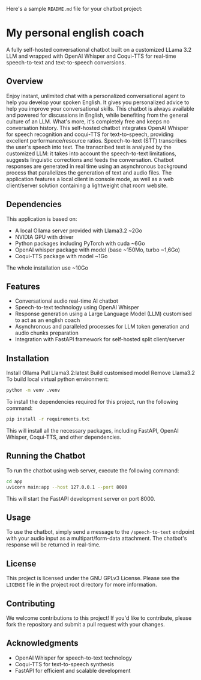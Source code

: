 Here's a sample `README.md` file for your chatbot project:

**My personal english coach**
=============================

A fully self-hosted conversational chatbot built on a customized LLama 3.2 LLM and wrapped with OpenAI Whisper and Coqui-TTS for real-time speech-to-text and text-to-speech conversions.

**Overview**
------------

Enjoy instant, unlimited chat with a personalized conversational agent to help you develop your spoken English. It gives you personalized advice to help you improve your conversational skills. This chatbot is always available and powered for discussions in English, while benefiting from the general culture of an LLM. What's more, it's completely free and keeps no conversation history. 
This self-hosted chatbot integrates OpenAI Whisper for speech recognition and coqui-TTS for text-to-speech, providing excellent performance/resource ratios. Speech-to-text (STT) transcribes the user's speech into text. The transcribed text is analyzed by the customized LLM: it takes into account the speech-to-text limitations, suggests linguistic corrections and feeds the conversation. Chatbot responses are generated in real time using an asynchronous background process that parallelizes the generation of text and audio files.
The application features a local client in console mode, as well as a web client/server solution containing a lightweight chat room website.


**Dependencies**
----------------

This application is based on:
* A local Ollama server provided with Llama3.2 ~2Go
* NVIDIA GPU with driver
* Python packages including PyTorch with cuda ~6Go
* OpenAI whisper package with model (base ~150Mo, turbo ~1,6Go)
* Coqui-TTS package with model ~1Go

The whole installation use ~10Go


**Features**
------------

* Conversational audio real-time AI chatbot
* Speech-to-text technology using OpenAI Whisper
* Response generation using a Large Language Model (LLM) customised to act as an english coach
* Asynchronous and paralleled processes for LLM token generation and audio chunks preparation
* Integration with FastAPI framework for self-hosted split client/server

**Installation**
---------------
Install Ollama
Pull Llama3.2:latest
Build customised model
Remove Llama3.2
To build local virtual python environment:
```bash
python -m venv .venv
```
To install the dependencies required for this project, run the following command:
```bash
pip install -r requirements.txt
```
This will install all the necessary packages, including FastAPI, OpenAI Whisper, Coqui-TTS, and other dependencies.

**Running the Chatbot**
----------------------

To run the chatbot using web server, execute the following command:
```bash
cd app
uvicorn main:app --host 127.0.0.1 --port 8080
```
This will start the FastAPI development server on port 8000.

**Usage**
---------

To use the chatbot, simply send a message to the `/speech-to-text` endpoint with your audio input as a multipart/form-data attachment. The chatbot's response will be returned in real-time.

**License**
----------

This project is licensed under the GNU GPLv3 License. Please see the `LICENSE` file in the project root directory for more information.

**Contributing**
---------------

We welcome contributions to this project! If you'd like to contribute, please fork the repository and submit a pull request with your changes.

**Acknowledgments**
------------------

* OpenAI Whisper for speech-to-text technology
* Coqui-TTS for text-to-speech synthesis
* FastAPI for efficient and scalable development